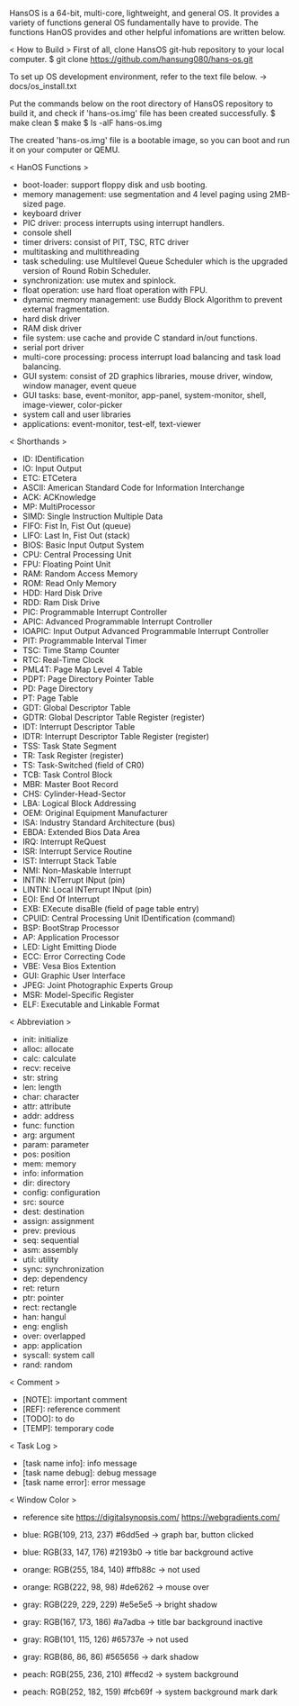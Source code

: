 HansOS is a 64-bit, multi-core, lightweight, and general OS.
It provides a variety of functions general OS fundamentally have to provide.
The functions HanOS provides and other helpful infomations are written below.

< How to Build >
First of all, clone HansOS git-hub repository to your local computer.
$ git clone https://github.com/hansung080/hans-os.git

To set up OS development environment, refer to the text file below.
-> docs/os_install.txt

Put the commands below on the root directory of HansOS repository to build it,
and check if 'hans-os.img' file has been created successfully.
$ make clean
$ make
$ ls -alF hans-os.img

The created 'hans-os.img' file is a bootable image, so you can boot and run it
on your computer or QEMU.

< HanOS Functions >
- boot-loader: support floppy disk and usb booting.
- memory management: use segmentation and 4 level paging using 2MB-sized page.
- keyboard driver
- PIC driver: process interrupts using interrupt handlers.
- console shell
- timer drivers: consist of PIT, TSC, RTC driver
- multitasking and multithreading
- task scheduling: use Multilevel Queue Scheduler which is the upgraded version of Round Robin Scheduler.
- synchronization: use mutex and spinlock.
- float operation: use hard float operation with FPU.
- dynamic memory management: use Buddy Block Algorithm to prevent external fragmentation.
- hard disk driver
- RAM disk driver
- file system: use cache and provide C standard in/out functions.
- serial port driver
- multi-core processing: process interrupt load balancing and task load balancing.
- GUI system: consist of 2D graphics libraries, mouse driver, window, window manager, event queue
- GUI tasks: base, event-monitor, app-panel, system-monitor, shell, image-viewer, color-picker
- system call and user libraries
- applications: event-monitor, test-elf, text-viewer

< Shorthands >
- ID: IDentification
- IO: Input Output
- ETC: ETCetera
- ASCII: American Standard Code for Information Interchange
- ACK: ACKnowledge
- MP: MultiProcessor
- SIMD: Single Instruction Multiple Data
- FIFO: Fist In, Fist Out (queue)
- LIFO: Last In, Fist Out (stack)
- BIOS: Basic Input Output System
- CPU: Central Processing Unit
- FPU: Floating Point Unit
- RAM: Random Access Memory
- ROM: Read Only Memory
- HDD: Hard Disk Drive
- RDD: Ram Disk Drive
- PIC: Programmable Interrupt Controller
- APIC: Advanced Programmable Interrupt Controller
- IOAPIC: Input Output Advanced Programmable Interrupt Controller
- PIT: Programmable Interval Timer
- TSC: Time Stamp Counter
- RTC: Real-Time Clock
- PML4T: Page Map Level 4 Table
- PDPT: Page Directory Pointer Table
- PD: Page Directory
- PT: Page Table
- GDT: Global Descriptor Table
- GDTR: Global Descriptor Table Register (register)
- IDT: Interrupt Descriptor Table
- IDTR: Interrupt Descriptor Table Register (register)
- TSS: Task State Segment
- TR: Task Register (register)
- TS: Task-Switched (field of CR0)
- TCB: Task Control Block
- MBR: Master Boot Record
- CHS: Cylinder-Head-Sector
- LBA: Logical Block Addressing
- OEM: Original Equipment Manufacturer
- ISA: Industry Standard Architecture (bus)
- EBDA: Extended Bios Data Area
- IRQ: Interrupt ReQuest
- ISR: Interrupt Service Routine
- IST: Interrupt Stack Table
- NMI: Non-Maskable Interrupt
- INTIN: INTerrupt INput (pin)
- LINTIN: Local INTerrupt INput (pin)
- EOI: End Of Interrupt
- EXB: EXecute disaBle (field of page table entry)
- CPUID: Central Processing Unit IDentification (command)
- BSP: BootStrap Processor
- AP: Application Processor
- LED: Light Emitting Diode
- ECC: Error Correcting Code
- VBE: Vesa Bios Extention
- GUI: Graphic User Interface
- JPEG: Joint Photographic Experts Group
- MSR: Model-Specific Register
- ELF: Executable and Linkable Format

< Abbreviation >
- init: initialize
- alloc: allocate
- calc: calculate
- recv: receive
- str: string
- len: length
- char: character
- attr: attribute
- addr: address
- func: function
- arg: argument
- param: parameter
- pos: position
- mem: memory
- info: information
- dir: directory
- config: configuration
- src: source
- dest: destination
- assign: assignment
- prev: previous
- seq: sequential
- asm: assembly
- util: utility
- sync: synchronization
- dep: dependency
- ret: return
- ptr: pointer
- rect: rectangle
- han: hangul
- eng: english
- over: overlapped
- app: application
- syscall: system call
- rand: random

< Comment >
- [NOTE]: important comment
- [REF]: reference comment
- [TODO]: to do
- [TEMP]: temporary code

< Task Log >
- [task name info]: info message
- [task name debug]: debug message
- [task name error]: error message

< Window Color >
- reference site
https://digitalsynopsis.com/
https://webgradients.com/

- blue: RGB(109, 213, 237) #6dd5ed -> graph bar, button clicked
- blue: RGB(33, 147, 176) #2193b0 -> title bar background active
- orange: RGB(255, 184, 140) #ffb88c -> not used
- orange: RGB(222, 98, 98) #de6262 -> mouse over
- gray: RGB(229, 229, 229) #e5e5e5 -> bright shadow 
- gray: RGB(167, 173, 186) #a7adba -> title bar background inactive
- gray: RGB(101, 115, 126) #65737e -> not used
- gray: RGB(86, 86, 86) #565656 -> dark shadow
- peach: RGB(255, 236, 210) #ffecd2 -> system background
- peach: RGB(252, 182, 159) #fcb69f -> system background mark dark
